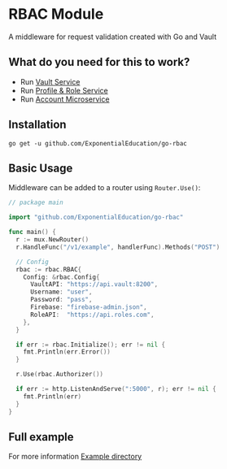 # RBAC Module

A middleware for request validation created with Go and Vault

## What do you need for this to work?

* Run [Vault Service](https://github.com/braulioinf/vault-poc)
* Run [Profile & Role Service](https://github.com/ExponentialEducation/roles-profiles-microservice)
* Run [Account Microservice](https://github.com/ExponentialEducation/account-microservice)

## Installation

`go get -u github.com/ExponentialEducation/go-rbac`

## Basic Usage

Middleware can be added to a router using `Router.Use()`:

```go
// package main

import "github.com/ExponentialEducation/go-rbac"

func main() {
  r := mux.NewRouter()
  r.HandleFunc("/v1/example", handlerFunc).Methods("POST")

  // Config
  rbac := rbac.RBAC{
    Config: &rbac.Config{
      VaultAPI: "https://api.vault:8200",
      Username: "user",
      Password: "pass",
      Firebase: "firebase-admin.json",
      RoleAPI:  "https://api.roles.com",
    },
  }

  if err := rbac.Initialize(); err != nil {
    fmt.Println(err.Error())
  }

  r.Use(rbac.Authorizer())

  if err := http.ListenAndServe(":5000", r); err != nil {
    fmt.Println(err)
  }
}
```

## Full example

For more information [Example directory](https://github.com/ExponentialEducation/go-rbac/tree/develop/example)

